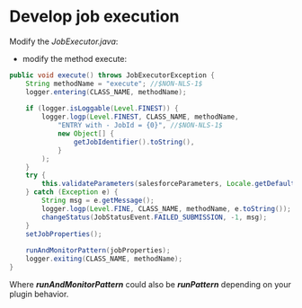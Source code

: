 # Develop job execution
Modify the *<name>JobExecutor.java*:
- modify the method execute:  
```java
public void execute() throws JobExecutorException {
    String methodName = "execute"; //$NON-NLS-1$
    logger.entering(CLASS_NAME, methodName);
     
    if (logger.isLoggable(Level.FINEST)) {
        logger.logp(Level.FINEST, CLASS_NAME, methodName,
            "ENTRY with - JobId = {0}", //$NON-NLS-1$
            new Object[] {
                getJobIdentifier().toString(),
            }
        );
    }
    try {
        this.validateParameters(salesforceParameters, Locale.getDefault());   
    } catch (Exception e) {
        String msg = e.getMessage();
        logger.logp(Level.FINE, CLASS_NAME, methodName, e.toString());
        changeStatus(JobStatusEvent.FAILED_SUBMISSION, -1, msg);
    }
    setJobProperties();
 
    runAndMonitorPattern(jobProperties);
    logger.exiting(CLASS_NAME, methodName);
}
```
Where **_runAndMonitorPattern_** could also be **_runPattern_** depending on your plugin behavior.